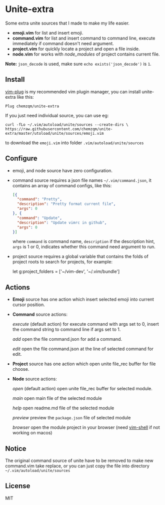 # Unite-extra

Some extra unite sources that I made to make my life easier.

* **emoji.vim** for list and insert emoji.
* **command.vim** for list and insert command to command line, execute immediately
  if command doesn't need argument.
* **project.vim** for quickly locate a project and open a file inside.
* **node.vim** for works with *node_modules* of project contains current file.

**Note:** `json_decode` is used, make sure `echo exists('json_decode')` is `1`.

## Install

[vim-plug](https://github.com/junegunn/vim-plug) is my recommended vim plugin manager,
you can install unite-extra like this:

    Plug chemzqm/unite-extra

If you just need individual source, you can use eg:

    curl -fLo ~/.vim/autoload/unite/sources --create-dirs \
    https://raw.githubusercontent.com/chemzqm/unite-extra/master/utoload/unite/sources/emoji.vim

to download the `emoji.vim` into folder `.vim/autoload/unite/sources`

## Configure

* emoji, and node source have zero configuration.
* command source requires a json file names `~/.vim/command.json`, it contains
  an array of command configs, like this:
  ``` json
  [{
    "command": "Pretty",
    "description": "Pretty format current file",
    "args": 0
  }, {
    "command": "Update",
    "description": "Update vimrc in github",
    "args": 0
  }]
  ```
  where `command` is command name, `description` if the description hint, `args` is
  1 or 0, indicates whether this command need argument to run.

* project source requires a global variable that contains the folds of project
  roots to search for projects, for example:

    let g:project_folders = ['~/vim-dev', '~/.vim/bundle']

## Actions

* **Emoji** source has one action which insert selected emoji into current cursor position.

* **Command** source actions:

    *execute* (default action) for execute command with args set to 0, insert the command string
    to command line if args set to 1.

    *add* open the file command.json for add a command.

    *edit* open the file command.json at the line of selected command for edit.

* **Project** source has one action which open unite file_rec buffer for file
  choose.

* **Node** source actions:

    *open* (default action) open unite file_rec buffer for selected module.

    *main* open main file of the selected module

    *help* open readme.md file of the selected module

    *preview* preview the `package.json` file of selected module

    *browser* open the module project in your browser (need
    [vim-shell](https://github.com/xolox/vim-shell) if not working on macos)

## Notice

The original command source of unite have to be removed to make new
command.vim take replace, or you can just copy the file into directory
`~/.vim/autoload/unite/sources`

## License

MIT
